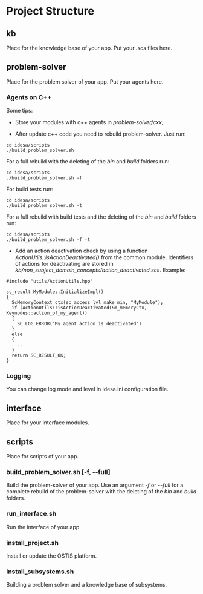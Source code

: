 # Project Structure

## kb
Place for the knowledge base of your app. Put your *.scs* files here.

## problem-solver
Place for the problem solver of your app. Put your agents here.

### Agents on C++
Some tips:

- Store your modules with c++ agents in *problem-solver/cxx*;

- After update c++ code you need to rebuild problem-solver. Just run:
```
cd idesa/scripts
./build_problem_solver.sh
```
For a full rebuild with the deleting of the *bin* and *build* folders run:
```
cd idesa/scripts
./build_problem_solver.sh -f
```
For build tests run:
```
cd idesa/scripts
./build_problem_solver.sh -t
```
For a full rebuild with build tests and the deleting of the *bin* and *build* folders run:
```
cd idesa/scripts
./build_problem_solver.sh -f -t
```

- Add an action deactivation check by using a function *ActionUtils::isActionDeactivated()* from the common module. Identifiers of actions for deactivating are stored in *kb/non_subject_domain_concepts/action_deactivated.scs*. Example:
```
#include "utils/ActionUtils.hpp"

sc_result MyModule::InitializeImpl()
{
  ScMemoryContext ctx(sc_access_lvl_make_min, "MyModule");
  if (ActionUtils::isActionDeactivated(&m_memoryCtx, Keynodes::action_of_my_agent))
  {
    SC_LOG_ERROR("My agent action is deactivated")
  }
  else
  {
    ...
  }
  return SC_RESULT_OK;
}
```

### Logging
You can change log mode and level in idesa.ini configuration file.

## interface
Place for your interface modules.

## scripts
Place for scripts of your app.

### build_problem_solver.sh [-f, --full]
Build the problem-solver of your app. Use an argument *-f* or *--full* for a complete rebuild of the problem-solver with the deleting of the *bin* and *build* folders.

### run_interface.sh
Run the interface of your app.

### install_project.sh
Install or update the OSTIS platform.

### install_subsystems.sh
Building a problem solver and a knowledge base of subsystems.
